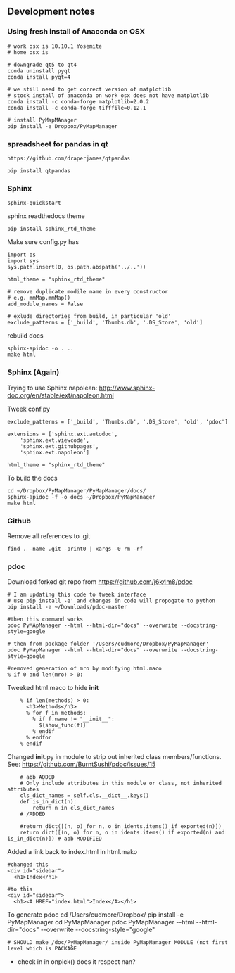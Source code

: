 ## Development notes

### Using fresh install of Anaconda on OSX

    # work osx is 10.10.1 Yosemite
    # home osx is

    # downgrade qt5 to qt4
    conda uninstall pyqt
    conda install pyqt=4

    # we still need to get correct version of matplotlib
    # stock install of anaconda on work osx does not have matplotlib
    conda install -c conda-forge matplotlib=2.0.2
    conda install -c conda-forge tifffile=0.12.1

    # install PyMapMAnager
    pip install -e Dropbox/PyMapManager

### spreadsheet for pandas in qt

    https://github.com/draperjames/qtpandas

    pip install qtpandas

### Sphinx

    sphinx-quickstart
    
sphinx readthedocs theme

    pip install sphinx_rtd_theme

Make sure config.py has
    
    import os
    import sys
    sys.path.insert(0, os.path.abspath('../..'))

    html_theme = "sphinx_rtd_theme"

    # remove duplicate modile name in every constructor
    # e.g. mmMap.mmMap()
    add_module_names = False

    # exlude directories from build, in particular 'old'
    exclude_patterns = ['_build', 'Thumbs.db', '.DS_Store', 'old']

rebuild docs

    sphinx-apidoc -o . ..
    make html

### Sphinx (Again)

Trying to use Sphinx napolean: http://www.sphinx-doc.org/en/stable/ext/napoleon.html

Tweek conf.py

    exclude_patterns = ['_build', 'Thumbs.db', '.DS_Store', 'old', 'pdoc']

    extensions = ['sphinx.ext.autodoc',
        'sphinx.ext.viewcode',
        'sphinx.ext.githubpages',
        'sphinx.ext.napoleon']

    html_theme = "sphinx_rtd_theme"

To build the docs

    cd ~/Dropbox/PyMapManager/PyMapManager/docs/
    sphinx-apidoc -f -o docs ~/Dropbox/PyMapManager
    make html
    
### Github

Remove all references to .git

    find . -name .git -print0 | xargs -0 rm -rf
    
### pdoc

Download forked git repo from https://github.com/j6k4m8/pdoc

    # I am updating this code to tweek interface
    # use pip install -e' and changes in code will propogate to python
    pip install -e ~/Downloads/pdoc-master

    #then this command works
    pdoc PyMApManager --html --html-dir="docs" --overwrite --docstring-style=google
    
    # then from package folder '/Users/cudmore/Dropbox/PyMapManager'
    pdoc PyMapManager --html --html-dir="docs" --overwrite --docstring-style=google
    
    #removed generation of mro by modifying html.maco 
    % if 0 and len(mro) > 0:

Tweeked html.maco to hide __init__

        % if len(methods) > 0:
          <h3>Methods</h3>
          % for f in methods:
            % if f.name != "__init__":            	
              ${show_func(f)}
            % endif
          % endfor
        % endif

Changed __init__.py in module to strip out inherited class members/functions.
 See: https://github.com/BurntSushi/pdoc/issues/15

		# abb ADDED
		# Only include attributes in this module or class, not inherited attributes
        cls_dict_names = self.cls.__dict__.keys()
        def is_in_dict(n):
            return n in cls_dict_names
        # /ADDED

        #return dict([(n, o) for n, o in idents.items() if exported(n)])
        return dict([(n, o) for n, o in idents.items() if exported(n) and is_in_dict(n)]) # abb MODIFIED

Added a link back to index.html in html.mako

    #changed this
    <div id="sidebar">
      <h1>Index</h1>

    #to this
    <div id="sidebar">
      <h1><A HREF="index.html">Index</A></h1>

To generate pdoc
    cd /Users/cudmore/Dropbox/
    pip install -e PyMapManager
    cd PyMapManager
    pdoc PyMapManager --html --html-dir="docs" --overwrite --docstring-style="google"
    
    # SHOULD make /doc/PyMapManager/ inside PyMapManager MODULE (not first level which is PACKAGE
    
- check in in onpick() does it respect nan?